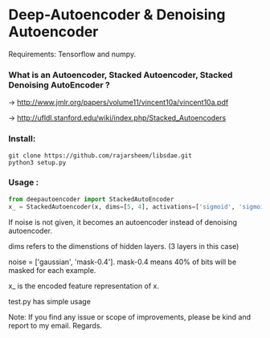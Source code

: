 # Deep-Autoencoder & Denoising Autoencoder
Requirements: Tensorflow and numpy.

### What is an Autoencoder, Stacked Autoencoder, Stacked Denoising AutoEncoder ?
-> http://www.jmlr.org/papers/volume11/vincent10a/vincent10a.pdf

-> http://ufldl.stanford.edu/wiki/index.php/Stacked_Autoencoders

### Install:
```
git clone https://github.com/rajarsheem/libsdae.git
python3 setup.py
```

### Usage :
```python
from deepautoencoder import StackedAutoEncoder
x_ = StackedAutoencoder(x, dims=[5, 4], activations=['sigmoid', 'sigmoid'], noise='gaussian', epoch=1000).encode()
```

If noise is not given, it becomes an autoencoder instead of denoising autoencoder.

dims refers to the dimenstions of hidden layers. (3 layers in this case)

noise = ['gaussian', 'mask-0.4']. mask-0.4 means 40% of bits will be masked for each example.

x_ is the encoded feature representation of x.

test.py has simple usage

Note: If you find any issue or scope of improvements, please be kind and report to my email. Regards.
